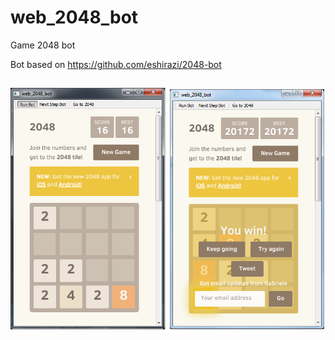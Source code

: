 web_2048_bot
===========

Game 2048 bot

Bot based on https://github.com/eshirazi/2048-bot

##
![](screenshot.png)
